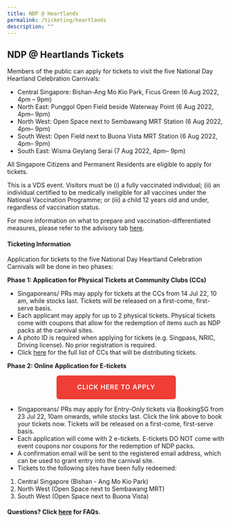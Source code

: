 ```yaml
---
title: NDP @ Heartlands
permalink: /ticketing/heartlands
description: ""
---
```

## NDP @ Heartlands Tickets
Members of the public can apply for tickets to visit the five National Day Heartland Celebration Carnivals: 
* Central Singapore: Bishan-Ang Mo Kio Park, Ficus Green (6 Aug 2022, 4pm – 9pm)
* North East: Punggol Open Field beside Waterway Point (6 Aug 2022, 4pm– 9pm)
* North West: Open Space next to Sembawang MRT Station (6 Aug 2022, 4pm– 9pm)
* South West: Open Field next to Buona Vista MRT Station (6 Aug 2022, 4pm– 9pm)
* South East: Wisma Geylang Serai (7 Aug 2022, 4pm– 9pm)

All Singapore Citizens and Permanent Residents are eligible to apply for tickets.

This is a VDS event. Visitors must be (i) a fully vaccinated individual; (ii) an individual certified to be medically ineligible for all vaccines under the National Vaccination Programme; or (iii) a child 12 years old and under, regardless of vaccination status.

For more information on what to prepare and vaccination-differentiated measures, please refer to the advisory tab <a href="/ndp-at-heartlands/advisories" target="_blank">here</a>.

#### Ticketing Information 
Application for tickets to the five National Day Heartland Celebration Carnivals will be done in two phases:

**Phase 1: Application for Physical Tickets at Community Clubs (CCs)**
* Singaporeans/ PRs may apply for tickets at the CCs from 14 Jul 22, 10 am, while stocks last. Tickets will be released on a first-come, first-serve basis.
* Each applicant may apply for up to 2 physical tickets. Physical tickets come with  coupons that allow for the redemption of items such as NDP packs at the carnival sites.
* A photo ID is required when applying for tickets (e.g. Singpass, NRIC, Driving license). No prior registration is required. 
* Click <a href="/files/Ticket Collection CCs.pdf" target="_blank">here</a> for the full list of CCs that will be distributing tickets.

**Phase 2: Online Application for E-tickets**

<div style="text-align:center;"><a href="https://www.booking.gov.sg/public/services/Bwl1A4lq/list?anonymous=true" target="_blank" style="margin:0 auto;
    border-radius: 6px!important;
    background-color: #ee3e35!important;
    color: #fff!important;
    padding: 7px 47px!important;
    font-size: 15px!important;
    letter-spacing: .8px;
    font-weight: 600;
    height: 2.4rem;
    border-color: transparent;box-sizing: content-box;
    -moz-appearance: none;
    -webkit-appearance: none;
    align-items: center;
    border: 1px solid transparent;
    box-shadow: none;
    display: inline-flex;
    line-height: 1.5;
    position: relative;
    vertical-align: top;
    -webkit-touch-callout: none;
    -webkit-user-select: none;
    -moz-user-select: none;
    -ms-user-select: none;
    user-select: none;
    cursor: pointer;
    justify-content: center;
    text-align: center;
    white-space: nowrap;
    text-transform: uppercase!important;
		text-decoration: none;">CLICK HERE TO APPLY</a>
	</div>
	
* Singaporeans/ PRs may apply for Entry-Only tickets via BookingSG from 23 Jul 22, 10am onwards, while stocks last. Click the link above to book your tickets now. Tickets will be released on a first-come, first-serve basis.
* Each application will come with 2 e-tickets. E-tickets DO NOT come with event coupons nor coupons for the redemption of NDP packs. 
* A confirmation email will be sent to the registered email address, which can be used to grant entry into the carnival site.
* Tickets to the following sites have been fully redeemed: 
<ol>
	<li>Central Singapore (Bishan - Ang Mo Kio Park)</li>
	<li>North West (Open Space next to Sembawang MRT)</li>
	<li>South West (Open Space next to Buona Vista)</li>
</ol>

#### Questions? Click [here](/faq/ndp-at-heartlands) for FAQs.